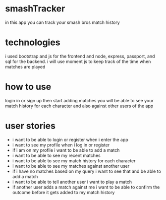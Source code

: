 # smashTracker
 in this app you can track your smash bros match history 
 
# technologies 
i used bootstrap and js for the frontend and node, express, passport, and sql for the backend. i will use moment js to keep track of the time when matches are played

# how to use
login in or sign up then start adding matches
you will be able to see your match history for each character and also against other users of the app

# user stories
- i want to be able to login or register when i enter the app
- i want to see my profile when i log in or register
- if i am on my profile i want to be able to add a match
- i want to be able to see my recent matches
- i want to be able to see my match history for each character 
- i want to be able to see my matches against another user
- if i have no matches based on my query i want to see that and be able to add a match
- i want to be able to tell another user i want to play a match 
- if another user adds a match against me i want to be able to confirm the outcome before it gets added to my match history
